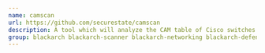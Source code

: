 ```yaml
---
name: camscan
url: https://github.com/securestate/camscan
description: A tool which will analyze the CAM table of Cisco switches to look for anamolies.
group: blackarch blackarch-scanner blackarch-networking blackarch-defensive
---
```

